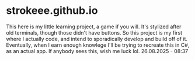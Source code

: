 # strokeee.github.io
This here is my little learning project, a game if you will. It's stylized after old terminals, though those didn't have buttons. So this project is my first where I actually code, and intend to sporadically develop and build off of it. Eventually, when I earn enough knowlege I'll be trying to recreate this in C#, as an actual app. If anybody sees this, wish me luck lol.
26.08.2025 - 08:37